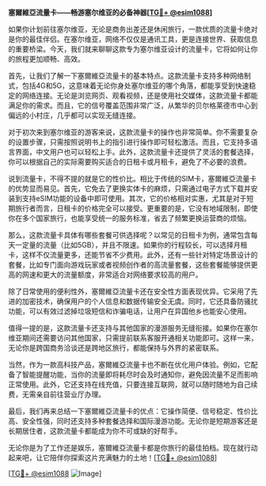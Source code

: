 **塞爾維亞流量卡——畅游塞尔维亚的必备神器[[TG💪+ @esim1088](https://t.me/s/esim1088)]**

如果你计划前往塞尔维亚，无论是商务出差还是休闲旅行，一款优质的流量卡绝对是你的最佳伴侣。在塞尔维亚，网络不仅仅是通讯工具，更是连接世界、获取信息的重要桥梁。今天，我们就来聊聊这款专为塞尔维亚设计的流量卡，它将如何让你的旅程更加顺畅、高效。

首先，让我们了解一下塞爾維亞流量卡的基本特点。这款流量卡支持多种网络制式，包括4G和5G，这意味着无论你身处塞尔维亚的哪个角落，都能享受到快速稳定的网络连接。无论是浏览网页、观看视频，还是使用社交媒体，这款流量卡都能满足你的需求。而且，它的信号覆盖范围非常广泛，从繁华的贝尔格莱德市中心到偏远的小村庄，几乎都可以实现无缝连接。

对于初次来到塞尔维亚的游客来说，这款流量卡的操作也非常简单。你不需要复杂的设置步骤，只需按照说明书上的指引进行操作即可轻松激活。而且，它支持多语言界面，中文用户也可以轻松上手。此外，这款流量卡还提供了灵活的套餐选择，你可以根据自己的实际需要购买适合的日租卡或月租卡，避免了不必要的浪费。

说到流量卡，不得不提的就是它的性价比。相比于传统的SIM卡，塞爾維亞流量卡的优势显而易见。首先，它免去了更换实体卡的麻烦，只需通过电子方式下载并安装到支持eSIM功能的设备中即可使用。其次，它的价格相对实惠，尤其是对于短期旅行者而言，日租卡的价格完全可以接受。更重要的是，它没有地域限制，即使你在多个国家旅行，也能享受统一的服务标准，省去了频繁更换运营商的烦恼。

那么，这款流量卡具体有哪些套餐可供选择呢？以常见的日租卡为例，通常包含每天一定量的流量（比如5GB），并且不限速。如果你的行程较长，可以选择月租卡，这样不仅流量更多，还能节省不少费用。此外，还有一些针对特定场景设计的套餐，比如专门面向游戏玩家或者视频创作者的高流量套餐，这些套餐能够提供更高的网速和更大的流量额度，非常适合对网络要求较高的用户。

除了日常使用的便利性外，塞爾維亞流量卡还在安全性方面表现优异。它采用了先进的加密技术，确保用户的个人信息和数据传输安全无虞。同时，它还具备防骚扰功能，可以有效过滤掉垃圾短信和诈骗电话，让用户在异国他乡也能安心使用。

值得一提的是，这款流量卡还支持与其他国家的漫游服务无缝衔接。如果你在塞尔维亚期间还需要访问其他国家，只需提前联系客服开通相关功能即可。这样一来，无论你是跨国商务洽谈还是跨地区旅行，都能保持与外界的紧密联系。

当然，作为一款高科技产品，塞爾維亞流量卡也不断在优化用户体验。例如，它配备了智能提醒功能，当你的流量即将耗尽时会及时通知你，避免因流量不足而影响正常使用。此外，它还支持在线充值，只要连接互联网，就可以随时随地为自己续费，无需亲自前往营业厅办理。

最后，我们再来总结一下塞爾維亞流量卡的优点：它操作简便、信号稳定、性价比高、安全性强，同时还支持多种套餐选择和国际漫游功能。无论你是短期游客还是长期居住者，这款流量卡都能成为你不可或缺的好帮手。

无论你是为了工作还是娱乐，塞爾維亞流量卡都是你旅行的最佳拍档。现在就行动起来吧，让它陪伴你探索这片充满魅力的土地！[[TG💪+ @esim1088](https://t.me/s/esim1088)] 

[[TG💪+ @esim1088](https://t.me/s/esim1088) ![Image](https://i.postimg.cc/4NQfJmqS/Snipaste-2025-05-13-00-14-12.png)]